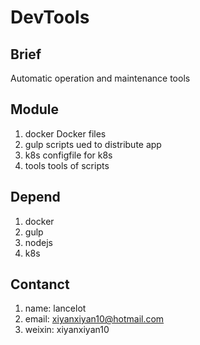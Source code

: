 # DevTools

## Brief

Automatic operation and maintenance tools


## Module

1. docker  Docker files 
2. gulp scripts ued to distribute  app
3. k8s configfile for k8s 
4. tools tools of scripts

## Depend

1. docker
2. gulp
3. nodejs
4. k8s

## Contanct

1. name: lancelot
2. email: xiyanxiyan10@hotmail.com
3. weixin: xiyanxiyan10

